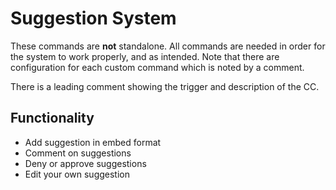 # Suggestion System
These commands are **not** standalone. All commands are needed in order for the system to work properly, and as intended. Note that there are configuration for each custom command which is noted by a comment.

There is a leading comment showing the trigger and description of the CC.

## Functionality
* Add suggestion in embed format
* Comment on suggestions
* Deny or approve suggestions
* Edit your own suggestion
